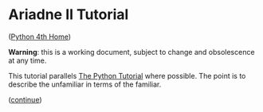 # Ariadne II Tutorial

([Python 4th Home](../../..))

**Warning**: this is a working document, subject to change and obsolescence at any time.

This tutorial parallels [The Python Tutorial](https://docs.python.org/3/tutorial/index.html) where possible.
The point is to describe the unfamiliar in terms of the familiar.

([continue](https://github.com/dmparrishphd/Python4th/blob/master/2b/Tutorial/body1.md))
